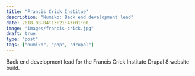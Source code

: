 ```yaml
---
title: "Francis Crick Institue"
description: "Numiko: Back end development lead"
date: 2018-08-04T13:21:43+01:00
image: "images/francis-crick.jpg"
draft: true
type: "post"
tags: ["numiko", "php", "drupal"]
---
```

Back end development lead for the Francis Crick Institute Drupal 8 website build.
